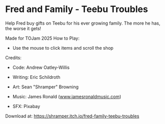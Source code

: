 # Fred and Family - Teebu Troubles

Help Fred buy gifts on Teebu for his ever growing family. The more he has, the worse it gets!

Made for TOJam 2025
How to Play:

- Use the mouse to click items and scroll the shop

Credits:

- Code: Andrew Oatley-Willis

- Writing: Eric Schildroth

- Art: Sean "Shramper" Browning

- Music: James Ronald (www.jamesronaldmusic.com)

- SFX: Pixabay

Download at: https://shramper.itch.io/fred-family-teebu-troubles

